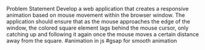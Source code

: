 
Problem Statement
Develop a web application that creates a responsive animation based on mouse movement within the browser window. 
The application should ensure that as the mouse approaches the edge of the window, 
the colored square element lags behind the mouse cursor, only catching up and following it again once the mouse moves a certain distance away from the square.
#animation in js 
#gsap for smooth animation
